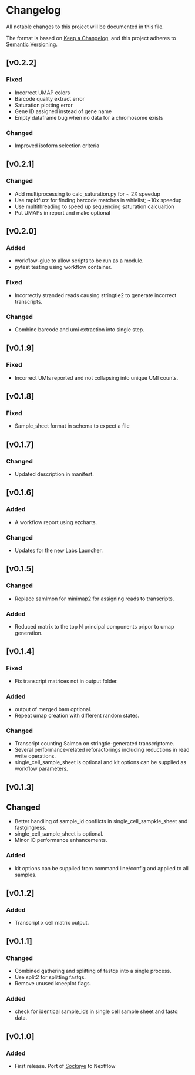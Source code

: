 # Changelog
All notable changes to this project will be documented in this file.

The format is based on [Keep a Changelog](https://keepachangelog.com/en/1.0.0/),
and this project adheres to [Semantic Versioning](https://semver.org/spec/v2.0.0.html).

## [v0.2.2]
### Fixed
- Incorrect UMAP colors
- Barcode quality extract error
- Saturation plotting error
- Gene ID assigned instead of gene name
- Empty dataframe bug when no data for a chromosome exists
### Changed
- Improved isoform selection criteria

## [v0.2.1]
### Changed
- Add multiprocessing to calc_saturation.py for ~ 2X speedup
- Use rapidfuzz for finding barcode matches in whielist; ~10x speedup
- Use multithreading to speed up sequencing saturation calcualtion
- Put UMAPs in report and make optional

## [v0.2.0]
### Added
- workflow-glue to allow scripts to be run as a module.
- pytest testing using workflow container.
### Fixed
- Incorrectly stranded reads causing stringtie2 to generate incorrect transcripts.
### Changed
- Combine barcode and umi extraction into single step.

## [v0.1.9]
### Fixed
- Incorrect UMIs reported and not collapsing into unique UMI counts.

## [v0.1.8]
### Fixed
- Sample_sheet format in schema to expect a file

## [v0.1.7]
### Changed
- Updated description in manifest.

## [v0.1.6]
### Added
- A workflow report using ezcharts.
### Changed
- Updates for the new Labs Launcher.

## [v0.1.5]
### Changed
- Replace samlmon for minimap2 for assigning reads to transcripts.
### Added
- Reduced matrix to the top N principal components pripor to umap generation.

## [v0.1.4]
### Fixed
- Fix transcript matrices not in output folder.
### Added
- output of merged bam optional.
- Repeat umap creation with different random states.
### Changed 
- Transcript counting Salmon on stringtie-generated transcriptome.
- Several performance-related reforactorings including reductions in read write operations. 
- single_cell_sample_sheet is optional and kit options can be supplied as workflow parameters.

## [v0.1.3]
## Changed
- Better handling of sample_id conflicts in single_cell_sampkle_sheet and fastgingress.
- single_cell_sample_sheet is optional.
- Minor IO performance enhancements.
### Added
- kit options can be supplied from command line/config and applied to all samples. 

## [v0.1.2]
### Added
- Transcript x cell matrix output.

## [v0.1.1]
### Changed
- Combined gathering and splitting of fastqs into a single process.
- Use split2 for splitting fastqs.
- Remove unused kneeplot flags.
### Added
- check for identical sample_ids in single cell sample sheet and fastq data.

## [v0.1.0]
### Added
- First release. Port of [Sockeye](https://github.com/nanoporetech/sockeye) to Nextflow


